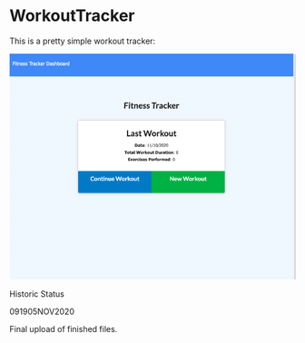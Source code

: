 # WorkoutTracker

This is a pretty simple workout tracker:

<img src="fitness_tracker_screenshot_01.png">

Historic Status

091905NOV2020

Final upload of finished files.
